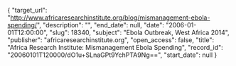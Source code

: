 {
  "target_url": "http://www.africaresearchinstitute.org/blog/mismanagement-ebola-spending/", 
  "description": "", 
  "end_date": null, 
  "date": "2006-01-01T12:00:00", 
  "slug": 18340, 
  "subject": "Ebola Outbreak, West Africa 2014", 
  "publisher": "africaresearchinstitute.org", 
  "open_access": false, 
  "title": "Africa Research Institute: Mismanagement Ebola Spending", 
  "record_id": "20060101T120000/dO1u+SLnaGPt9YchPTA9Ng==", 
  "start_date": null
}

